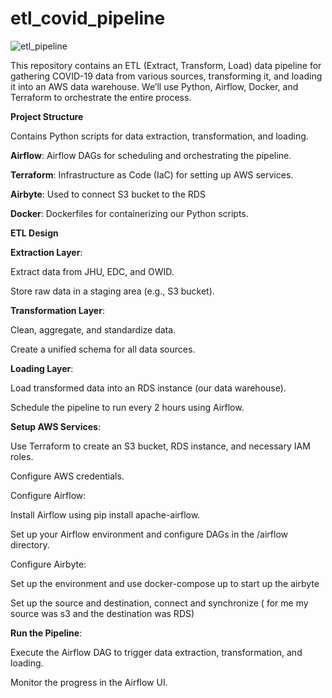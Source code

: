 # etl_covid_pipeline




![etl_pipeline](https://github.com/Chichi126/etl_covid_pipeline/assets/140970592/02077c88-43e5-4c1d-b6eb-1c268da7be92)




This repository contains an ETL (Extract, Transform, Load) data pipeline for gathering COVID-19 data from various sources, transforming it, and loading it into an AWS data warehouse. We’ll use Python, Airflow, Docker, and Terraform to orchestrate the entire process.

**Project Structure**

Contains Python scripts for data extraction, transformation, and loading.

**Airflow**: Airflow DAGs for scheduling and orchestrating the pipeline.

**Terraform**: Infrastructure as Code (IaC) for setting up AWS services.

**Airbyte**: Used to connect S3 bucket to the RDS

**Docker**: Dockerfiles for containerizing our Python scripts.

**ETL Design**

**Extraction Layer**:

Extract data from JHU, EDC, and OWID.

Store raw data in a staging area (e.g., S3 bucket).

**Transformation Layer**:

Clean, aggregate, and standardize data.


Create a unified schema for all data sources.

**Loading Layer**:

Load transformed data into an RDS instance (our data warehouse).

Schedule the pipeline to run every 2 hours using Airflow.


**Setup AWS Services**:

Use Terraform to create an S3 bucket, RDS instance, and necessary IAM roles.

Configure AWS credentials.

Configure Airflow:

Install Airflow using pip install apache-airflow.

Set up your Airflow environment and configure DAGs in the /airflow directory.

Configure Airbyte:

Set up the environment and use docker-compose up to start up the airbyte

Set up the source and destination, connect and synchronize ( for me my source was s3 and the destination was RDS)



**Run the Pipeline**:

Execute the Airflow DAG to trigger data extraction, transformation, and loading.

Monitor the progress in the Airflow UI.

